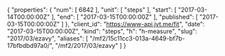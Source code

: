 {
  "properties": {
    "num": [
      6842
    ],
    "unit": [
      "steps"
    ],
    "start": [
      "2017-03-14T00:00:00Z"
    ],
    "end": [
      "2017-03-15T00:00:00Z"
    ],
    "published": [
      "2017-03-15T00:00:00Z"
    ]
  },
  "client_id": "https://www-api.jvt.me/fit",
  "date": "2017-03-15T00:00:00Z",
  "kind": "steps",
  "h": "h-measure",
  "slug": "2017/03/ezavy",
  "aliases": [
    "/mf2/15c11cc3-013a-4649-bf7b-17bfbdbd97a0/",
    "/mf2/2017/03/ezavy"
  ]
}
